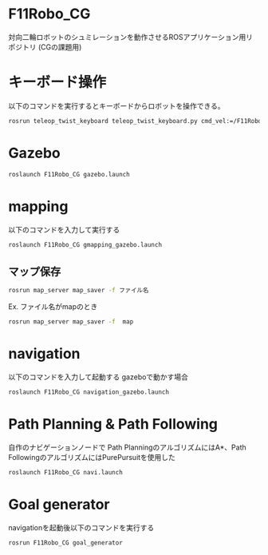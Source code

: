 # F11Robo_CG
対向二輪ロボットのシュミレーションを動作させるROSアプリケーション用リポジトリ
(CGの課題用)
# キーボード操作
以下のコマンドを実行するとキーボードからロボットを操作できる。
```bash
rosrun teleop_twist_keyboard teleop_twist_keyboard.py cmd_vel:=/F11Robo/diff_drive_controller/cmd_vel
```
# Gazebo
```bash
roslaunch F11Robo_CG gazebo.launch
```
# mapping
以下のコマンドを入力して実行する
```bash
roslaunch F11Robo_CG gmapping_gazebo.launch
```
## マップ保存
```bash
rosrun map_server map_saver -f ファイル名
```
Ex. ファイル名がmapのとき
```bash
rosrun map_server map_saver -f  map
```
# navigation
以下のコマンドを入力して起動する
gazeboで動かす場合
```bash
roslaunch F11Robo_CG navigation_gazebo.launch
```
# Path Planning & Path Following
自作のナビゲーションノードで
Path PlanningのアルゴリズムにはA*、Path FollowingのアルゴリズムにはPurePursuitを使用した
```bash
roslaunch F11Robo_CG navi.launch
```
# Goal generator
navigationを起動後以下のコマンドを実行する
```bash
rosrun F11Robo_CG goal_generator
```